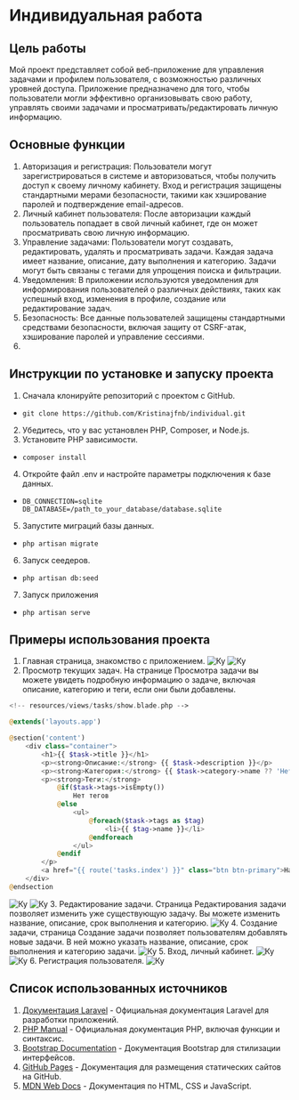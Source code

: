 # Индивидуальная работа 

## Цель работы

Мой проект представляет собой веб-приложение для управления задачами и профилем пользователя, с возможностью различных уровней доступа. Приложение предназначено для того, чтобы пользователи могли эффективно организовывать свою работу, управлять своими задачами и просматривать/редактировать личную информацию. 

## Основные функции

1. Авторизация и регистрация: Пользователи могут зарегистрироваться в системе и авторизоваться, чтобы получить доступ к своему личному кабинету. Вход и регистрация защищены стандартными мерами безопасности, такими как хэширование паролей и подтверждение email-адресов.
2. Личный кабинет пользователя: После авторизации каждый пользователь попадает в свой личный кабинет, где он может просматривать свою личную информацию.
3. Управление задачами: Пользователи могут создавать, редактировать, удалять и просматривать задачи. Каждая задача имеет название, описание, дату выполнения и категорию. Задачи могут быть связаны с тегами для упрощения поиска и фильтрации.
4. Уведомления: В приложении используются уведомления для информирования пользователей о различных действиях, таких как успешный вход, изменения в профиле, создание или редактирование задач.
5. Безопасность: Все данные пользователей защищены стандартными средствами безопасности, включая защиту от CSRF-атак, хэширование паролей и управление сессиями.
6. 

## Инструкции по установке и запуску проекта

1. Сначала клонируйте репозиторий с  проектом с GitHub.
- `git clone https://github.com/Kristinajfnb/individual.git`
2. Убедитесь, что у вас установлен PHP, Composer, и Node.js.
3. Установите PHP зависимости.
- `composer install`
4. Откройте файл .env и настройте параметры подключения к базе данных.
- `DB_CONNECTION=sqlite DB_DATABASE=/path_to_your_database/database.sqlite`
5. Запустите миграций базы данных.
- `php artisan migrate`
6. Запуск сеедеров.
- `php artisan db:seed`
7. Запуск приложения
- `php artisan serve`

## Примеры использования проекта

1. Главная страница, знакомство с приложением.
![Ку](./1.png)
![Ку](./2.png)
2. Просмотр текущих задач. На странице Просмотра задачи вы можете увидеть подробную информацию о задаче, включая описание, категорию и теги, если они были добавлены.
```php
<!-- resources/views/tasks/show.blade.php -->

@extends('layouts.app')

@section('content')
    <div class="container">
        <h1>{{ $task->title }}</h1>
        <p><strong>Описание:</strong> {{ $task->description }}</p>
        <p><strong>Категория:</strong> {{ $task->category->name ?? 'Нет категории' }}</p>
        <p><strong>Теги:</strong>
            @if($task->tags->isEmpty())
                Нет тегов
            @else
                <ul>
                    @foreach($task->tags as $tag)
                        <li>{{ $tag->name }}</li>
                    @endforeach
                </ul>
            @endif
        </p>
        <a href="{{ route('tasks.index') }}" class="btn btn-primary">Назад к списку задач</a>
    </div>
@endsection
```
![Ку](./3.png)
![Ку](./4.png)
3. Редактирование задачи. Страница Редактирования задачи позволяет изменить уже существующую задачу. Вы можете изменить название, описание, срок выполнения и категорию.
![Ку](./5.png)
4. Создание задачи, страница Создание задачи позволяет пользователям добавлять новые задачи. В ней можно указать название, описание, срок выполнения и категорию задачи.
![Ку](./6.png)
5. Вход, личный кабинет.
![Ку](./7.png)
![Ку](./8.png)
6. Регистрация пользователя.
![Ку](./9.png)

## Список использованных источников

1. [Документация Laravel](https://laravel.com/docs) - Официальная документация Laravel для разработки приложений.
2. [PHP Manual](https://www.php.net/manual/ru/) - Официальная документация PHP, включая функции и синтаксис.
3. [Bootstrap Documentation](https://getbootstrap.com/docs/5.0/getting-started/introduction/) - Документация Bootstrap для стилизации интерфейсов.
4. [GitHub Pages](https://pages.github.com/) - Документация для размещения статических сайтов на GitHub.
5. [MDN Web Docs](https://developer.mozilla.org/en-US/) - Документация по HTML, CSS и JavaScript.